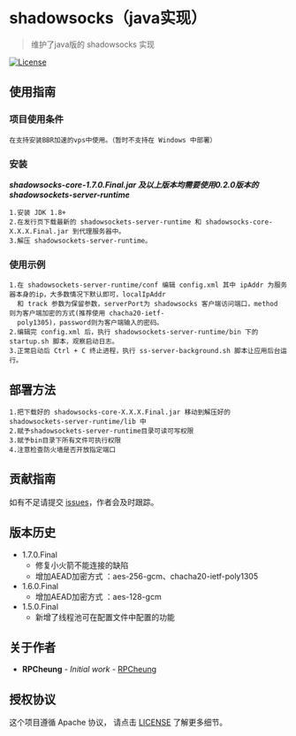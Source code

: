 # shadowsocks（java实现）

> 维护了java版的 shadowsocks 实现

[![License](https://img.shields.io/badge/License-Apache%202.0-blue.svg)](https://opensource.org/licenses/Apache-2.0)

## 使用指南

### 项目使用条件

```
在支持安装BBR加速的vps中使用。（暂时不支持在 Windows 中部署）
```

### 安装

***shadowsocks-core-1.7.0.Final.jar 及以上版本均需要使用0.2.0版本的 shadowsockets-server-runtime***

```
1.安装 JDK 1.8+
2.在发行页下载最新的 shadowsockets-server-runtime 和 shadowsocks-core-X.X.X.Final.jar 到代理服务器中。
3.解压 shadowsockets-server-runtime。
```

### 使用示例

```
1.在 shadowsockets-server-runtime/conf 编辑 config.xml 其中 ipAddr 为服务器本身的ip，大多数情况下默认即可，localIpAddr 
  和 track 参数为保留参数，serverPort为 shadowsocks 客户端访问端口，method 则为客户端加密的方式(推荐使用 chacha20-ietf-
  poly1305)，password则为客户端输入的密码。
2.编辑完 config.xml 后，执行 shadowsockets-server-runtime/bin 下的 startup.sh 脚本，观察启动日志。
3.正常启动后 Ctrl + C 终止进程，执行 ss-server-background.sh 脚本让应用后台运行。
```

## 部署方法

```
1.把下载好的 shadowsocks-core-X.X.X.Final.jar 移动到解压好的 shadowsockets-server-runtime/lib 中
2.赋予shadowsockets-server-runtime目录可读可写权限
3.赋予bin目录下所有文件可执行权限
4.注意检查防火墙是否开放指定端口
```

## 贡献指南

如有不足请提交 [issues](https://github.com/RPCheung/shadowsockets-core/issues/new)，作者会及时跟踪。

## 版本历史

* 1.7.0.Final
    * 修复小火箭不能连接的缺陷
    * 增加AEAD加密方式 ：aes-256-gcm、chacha20-ietf-poly1305
* 1.6.0.Final
    * 增加AEAD加密方式 ：aes-128-gcm
* 1.5.0.Final
    * 新增了线程池可在配置文件中配置的功能

## 关于作者

* **RPCheung** - *Initial work* - [RPCheung](https://github.com/RPCheung)

## 授权协议

这个项目遵循 Apache 协议， 请点击 [LICENSE](https://github.com/RPCheung/shadowsockets-core/blob/master/LICENSE) 了解更多细节。